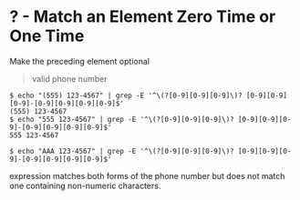 # ? - Match an Element Zero Time or One Time

Make the preceding element optional

> valid phone number

```
$ echo "(555) 123-4567" | grep -E '^\(?[0-9][0-9][0-9]\)? [0-9][0-9][0-9]-[0-9][0-9][0-9][0-9]$'
(555) 123-4567
$ echo "555 123-4567" | grep -E '^\(?[0-9][0-9][0-9]\)? [0-9][0-9][0-9]-[0-9][0-9][0-9][0-9]$'
555 123-4567

$ echo "AAA 123-4567" | grep -E '^\(?[0-9][0-9][0-9]\)? [0-9][0-9][0-9]-[0-9][0-9][0-9][0-9]$'
```

expression matches both forms of the phone number but does not match one containing non-numeric characters.
